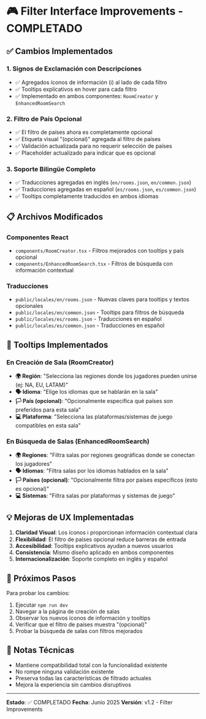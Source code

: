 # 🎮 Filter Interface Improvements - COMPLETADO

## ✅ Cambios Implementados

### 1. **Signos de Exclamación con Descripciones**

- ✅ Agregados íconos de información (ℹ️) al lado de cada filtro
- ✅ Tooltips explicativos en hover para cada filtro
- ✅ Implementado en ambos componentes: `RoomCreator` y `EnhancedRoomSearch`

### 2. **Filtro de País Opcional**

- ✅ El filtro de países ahora es completamente opcional
- ✅ Etiqueta visual "(opcional)" agregada al filtro de países
- ✅ Validación actualizada para no requerir selección de países
- ✅ Placeholder actualizado para indicar que es opcional

### 3. **Soporte Bilingüe Completo**

- ✅ Traducciones agregadas en inglés (`en/rooms.json`, `en/common.json`)
- ✅ Traducciones agregadas en español (`es/rooms.json`, `es/common.json`)
- ✅ Tooltips completamente traducidos en ambos idiomas

## 📋 Archivos Modificados

### Componentes React

- `components/RoomCreator.tsx` - Filtros mejorados con tooltips y país opcional
- `components/EnhancedRoomSearch.tsx` - Filtros de búsqueda con información contextual

### Traducciones

- `public/locales/en/rooms.json` - Nuevas claves para tooltips y textos opcionales
- `public/locales/en/common.json` - Tooltips para filtros de búsqueda
- `public/locales/es/rooms.json` - Traducciones en español
- `public/locales/es/common.json` - Traducciones en español

## 🎯 Tooltips Implementados

### En Creación de Sala (RoomCreator)

- **🌍 Región**: "Selecciona las regiones donde los jugadores pueden unirse (ej: NA, EU, LATAM)"
- **🗣️ Idioma**: "Elige los idiomas que se hablarán en la sala"
- **🏳️ País (opcional)**: "Opcionalmente especifica qué países son preferidos para esta sala"
- **💻 Plataforma**: "Selecciona las plataformas/sistemas de juego compatibles en esta sala"

### En Búsqueda de Salas (EnhancedRoomSearch)

- **🌍 Regiones**: "Filtra salas por regiones geográficas donde se conectan los jugadores"
- **🗣️ Idiomas**: "Filtra salas por los idiomas hablados en la sala"
- **🏳️ Países (opcional)**: "Opcionalmente filtra por países específicos (esto es opcional)"
- **💻 Sistemas**: "Filtra salas por plataformas y sistemas de juego"

## 💡 Mejoras de UX Implementadas

1. **Claridad Visual**: Los íconos ℹ️ proporcionan información contextual clara
2. **Flexibilidad**: El filtro de países opcional reduce barreras de entrada
3. **Accesibilidad**: Tooltips explicativos ayudan a nuevos usuarios
4. **Consistencia**: Mismo diseño aplicado en ambos componentes
5. **Internacionalización**: Soporte completo en inglés y español

## 🚀 Próximos Pasos

Para probar los cambios:

1. Ejecutar `npm run dev`
2. Navegar a la página de creación de salas
3. Observar los nuevos íconos de información y tooltips
4. Verificar que el filtro de países muestra "(opcional)"
5. Probar la búsqueda de salas con filtros mejorados

## 🔧 Notas Técnicas

- Mantiene compatibilidad total con la funcionalidad existente
- No rompe ninguna validación existente
- Preserva todas las características de filtrado actuales
- Mejora la experiencia sin cambios disruptivos

---

**Estado**: ✅ COMPLETADO
**Fecha**: Junio 2025
**Versión**: v1.2 - Filter Improvements
